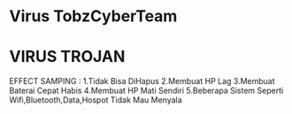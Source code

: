 # Virus TobzCyberTeam
# VIRUS TROJAN
EFFECT SAMPING :
1.Tidak Bisa DiHapus
2.Membuat HP Lag
3.Membuat Baterai Cepat Habis
4.Membuat HP Mati Sendiri
5.Beberapa Sistem Seperti Wifi,Bluetooth,Data,Hospot Tidak Mau Menyala
